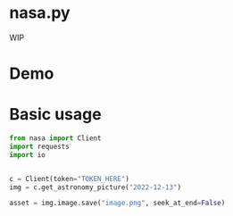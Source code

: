 # nasa.py
WIP

# Demo

# Basic usage
```py
from nasa import Client
import requests
import io


c = Client(token="TOKEN_HERE")
img = c.get_astronomy_picture("2022-12-13")

asset = img.image.save("image.png", seek_at_end=False)
```